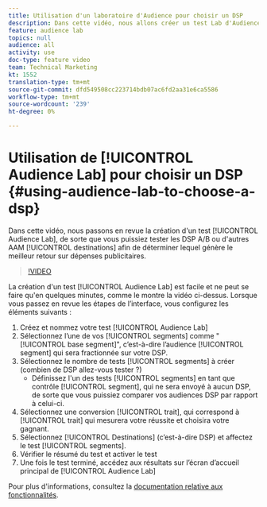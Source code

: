 ```yaml
---
title: Utilisation d'un laboratoire d'Audience pour choisir un DSP
description: Dans cette vidéo, nous allons créer un test Lab d'Audience, afin que vous puissiez tester les DSP A/B ou d'autres AAM destinations pour déterminer celle qui génère le meilleur retour sur dépenses publicitaires.
feature: audience lab
topics: null
audience: all
activity: use
doc-type: feature video
team: Technical Marketing
kt: 1552
translation-type: tm+mt
source-git-commit: dfd549508cc223714bdb07ac6fd2aa31e6ca5586
workflow-type: tm+mt
source-wordcount: '239'
ht-degree: 0%

---
```



# Utilisation de [!UICONTROL Audience Lab] pour choisir un DSP {#using-audience-lab-to-choose-a-dsp}

Dans cette vidéo, nous passons en revue la création d&#39;un test [!UICONTROL Audience Lab], de sorte que vous puissiez tester les DSP A/B ou d&#39;autres AAM [!UICONTROL destinations] afin de déterminer lequel génère le meilleur retour sur dépenses publicitaires.

>[!VIDEO](https://video.tv.adobe.com/v/24923/?quality=12)

La création d&#39;un test [!UICONTROL Audience Lab] est facile et ne peut se faire qu&#39;en quelques minutes, comme le montre la vidéo ci-dessus. Lorsque vous passez en revue les étapes de l’interface, vous configurez les éléments suivants :

1. Créez et nommez votre test [!UICONTROL Audience Lab]
1. Sélectionnez l’une de vos [!UICONTROL segments] comme &quot;[!UICONTROL base segment]&quot;, c’est-à-dire l’audience [!UICONTROL segment] qui sera fractionnée sur votre DSP.
1. Sélectionnez le nombre de tests [!UICONTROL segments] à créer (combien de DSP allez-vous tester ?)
   * Définissez l&#39;un des tests [!UICONTROL segments] en tant que contrôle [!UICONTROL segment], qui ne sera envoyé à aucun DSP, de sorte que vous puissiez comparer vos audiences DSP par rapport à celui-ci.
1. Sélectionnez une conversion [!UICONTROL trait], qui correspond à [!UICONTROL trait] qui mesurera votre réussite et choisira votre gagnant.
1. Sélectionnez [!UICONTROL Destinations] (c’est-à-dire DSP) et affectez le test [!UICONTROL segments].
1. Vérifier le résumé du test et activer le test
1. Une fois le test terminé, accédez aux résultats sur l’écran d’accueil principal de [!UICONTROL Audience Lab]

Pour plus d&#39;informations, consultez la [documentation relative aux fonctionnalités](https://marketing.adobe.com/resources/help/en_US/aam/audience-lab.html).